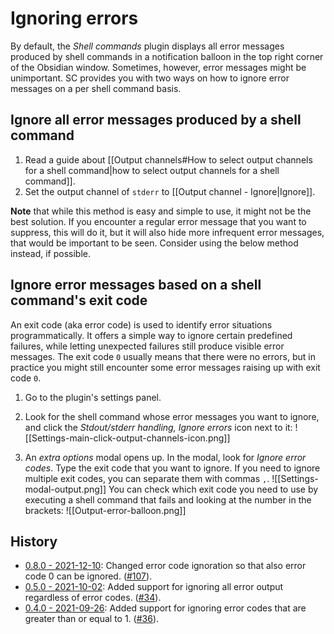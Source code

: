# Ignoring errors
By default, the *Shell commands* plugin displays all error messages produced by shell commands in a notification balloon in the top right corner of the Obsidian window. Sometimes, however, error messages might be unimportant. SC provides you with two ways on how to ignore error messages on a per shell command basis.

## Ignore all error messages produced by a shell command
1. Read a guide about [[Output channels#How to select output channels for a shell command|how to select output channels for a shell command]].
2. Set the output channel of `stderr` to [[Output channel - Ignore|Ignore]].

**Note** that while this method is easy and simple to use, it might not be the best solution. If you encounter a regular error message that you want to suppress, this will do it, but it will also hide more infrequent error messages, that would be important to be seen. Consider using the below method instead, if possible.

## Ignore error messages based on a shell command's exit code

An exit code (aka error code) is used to identify error situations programmatically. It offers a simple way to ignore certain predefined failures, while letting unexpected failures still produce visible error messages. The exit code `0` usually means that there were no errors, but in practice you might still encounter some error messages raising up with exit code `0`.

1. Go to the plugin's settings panel.
2. Look for the shell command whose error messages you want to ignore, and click the *Stdout/stderr handling, Ignore errors* icon next to it:
  ![[Settings-main-click-output-channels-icon.png]]
  
3. An *extra options* modal opens up. In the modal, look for *Ignore error codes*. Type the exit code that you want to ignore. If you need to ignore multiple exit codes, you can separate them with commas `,`.
  ![[Settings-modal-output.png]]
	You can check which exit code you need to use by executing a shell command that fails and looking at the number in the brackets:
	![[Output-error-balloon.png]]
	
## History
- [0.8.0 - 2021-12-10](https://github.com/Taitava/obsidian-shellcommands/blob/main/CHANGELOG.md#080---2021-12-10): Changed error code ignoration so that also error code 0 can be ignored. ([#107](https://github.com/Taitava/obsidian-shellcommands/issues/107)).
- [0.5.0 - 2021-10-02](https://github.com/Taitava/obsidian-shellcommands/blob/main/CHANGELOG.md#050---2021-10-02): Added support for ignoring all error output regardless of error codes. ([#34](https://github.com/Taitava/obsidian-shellcommands/issues/34)).
- [0.4.0 - 2021-09-26](https://github.com/Taitava/obsidian-shellcommands/blob/main/CHANGELOG.md#040---2021-09-26): Added support for ignoring error codes that are greater than or equal to 1. ([#36](https://github.com/Taitava/obsidian-shellcommands/issues/36)).
